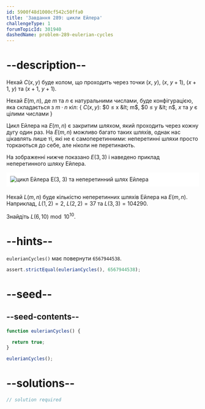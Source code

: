 ```yaml
---
id: 5900f48d1000cf542c50ffa0
title: 'Завдання 289: цикли Ейлера'
challengeType: 1
forumTopicId: 301940
dashedName: problem-289-eulerian-cycles
---
```


# --description--

Нехай $C(x,y)$ буде колом, що проходить через точки ($x$, $y$), ($x$, $y + 1$), ($x + 1$, $y$) та ($x + 1$, $y + 1$).

Нехай $E(m,n)$, де $m$ та $n$ є натуральними числами, буде конфігурацією, яка складається з $m·n$ кіл: { $C(x,y)$: $0 ≤ x &lt; m$, $0 ≤ y &lt; n$, $x$ та $y$ є цілими числами }

Цикл Ейлера на $E(m,n)$ є закритим шляхом, який проходить через кожну дугу один раз. На $E(m,n)$ можливо багато таких шляхів, однак нас цікавлять лише ті, які не є самоперетинними: неперетинні шляхи просто торкаються до себе, але ніколи не перетинають.

На зображенні нижче показано $E(3,3)$ і наведено приклад неперетинного шляху Ейлера.

<img alt="цикл Ейлера E(3, 3) та неперетинний шлях Ейлера" src="https://cdn.freecodecamp.org/curriculum/project-euler/eulerian-cycles.gif" style="background-color: white; padding: 10px; display: block; margin-right: auto; margin-left: auto; margin-bottom: 1.2rem;" />

Нехай $L(m,n)$ буде кількістю неперетинних шляхів Ейлера на $E(m,n)$. Наприклад, $L(1,2) = 2$, $L(2,2) = 37$ та $L(3,3) = 104290$.

Знайдіть $L(6,10)\bmod {10}^{10}$.

# --hints--

`eulerianCycles()` має повернути `6567944538`.

```js
assert.strictEqual(eulerianCycles(), 6567944538);
```

# --seed--

## --seed-contents--

```js
function eulerianCycles() {

  return true;
}

eulerianCycles();
```

# --solutions--

```js
// solution required
```
